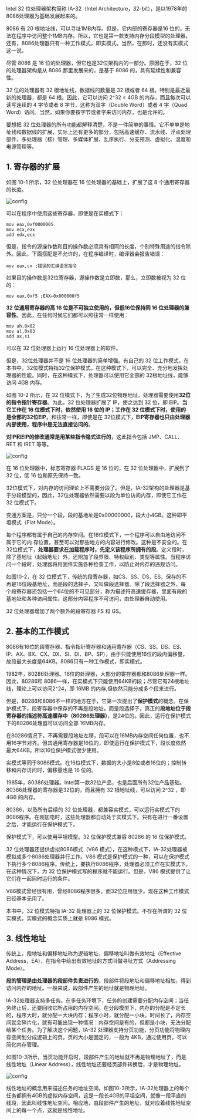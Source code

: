Intel 32 位处理器架构简称 IA-32（Intel Architecture，32-bit），是以1978年的8086处理器为基础发展起来的。

8086 有 20 根地址线，可以寻址1MB内存。但是，它内部的寄存器是16 位的，无法在程序中访问整个1MB内存。所以，它也是第一款支持内存分段模型的处理器。还有，8086处理器只有一种工作模式，即实模式。当然，在那时，还没有实模式这一说。

尽管 8086 是 16 位的处理器，但它也是32位架构内的一部分。原因在于，32 位的处理器架构是从 8086 那里发展来的，是基于 8086 的，具有延续性和兼容性。

32 位的处理器有 32 根地址线，数据线的数量是 32 根或者 64 根。特别是最近最新的处理器，都是 64 根。因此，它可以访问 2\^32 = 4GB 的内存，而且每次可以读写连续的 4 字节或者 8 字节，这称为双字（Double Word）或者 4 字（Quad Word）访问。当然，如果你要按字节或者字来访问内存，也是允许的。

要想把 32 位处理器的所有功能都解释清楚，不是一件简单的事情。它不单单是地址线和数据线的扩展，实际上还有更多的部分，包括高速缓存、流水线、浮点处理部件、多处理器（核）管理、多媒体扩展、乱序执行、分支预测、虚拟化、温度和电源管理等。

## 1. 寄存器的扩展

如图 10-1 所示，32 位处理器在 16 位处理器的基础上，扩展了这 8 个通用寄存器的长度。

![config](images/1.png)

可以在程序中使用这些寄存器，即使是在实模式下：

```
mov eax,0xf0000005
mov ecx,eax
add edx,ecx
```

但是，指令的源操作数和目的操作数必须具有相同的长度，个别特殊用途的指令除外。因此，下面搭配是不允许的，在程序编译时，编译器会报告错误：

```
mov eax,cx ;错误的汇编语言指令
```

如果目的操作数是32位寄存器，源操作数是立即数，那么，立即数被视为 32 位的：

```
mov eax,0xf5 ;EAX←0x000000f5
```

**32 位通用寄存器的高 16 位是不可独立使用的，但低16位保持同 16 位处理器的兼容性**。因此，在任何时候它们都可以照往常一样使用：

```
mov ah,0x02
mov al,0x03
add ax,si
```

可以在 32 位处理器上运行 16 位处理器上的软件。

但是，32位处理器并不是 16 位处理器的简单增强。有自己的 32 位工作模式，在本书中，32位模式特指32位保护模式。在这种模式下，可以完全、充分地发挥处理器的性能。同时，在这种模式下，处理器可以使用它全部的 32根地址线，能够访问 4GB 内存。

如图 10-2 所示，在 32 位模式下，为了生成32位物理地址，处理器需要使用**32位的指令指针寄存器**。为此，32 位处理器扩展了 IP，使之达到 32 位，即 EIP。**当它工作在 16 位模式下时，依然使用 16 位的 IP；工作在 32 位模式下时，使用的是全部的32位EIP**。和往常一样，即使是在 32位模式下，**EIP寄存器也只由处理器内部使用，程序中是无法直接访问的**。

**对IP和EIP的修改通常是用某些指令隐式进行的**，这此指令包括 JMP、CALL、RET 和 IRET 等等。

![config](images/2.png)

在 16 位处理器中，标志寄存器 FLAGS 是 16 位的，在 32 位处理器中，扩展到了 32 位，低 16 位和原先保持一致。

32位模式下，对内存的访问理论上不需要分段了。但是，IA-32架构的处理器是基于分段模型的，因此，32位处理器依然需要以段为单位访问内存，即使它工作在 32 位模式下。

变通方案是，只分一个段，段的基地址是0x00000000，段大小4GB。这种即平坦模式（Flat Mode）。

每个程序都有属于自己的内存空间。在16位模式下，一个程序可以自由地访问不属于它的内
存位置，甚至可以对那些地方的内容进行修改。这种是不安全的。在32位模式下，**处理器要求在加载程序时，先定义该程序所拥有的段**。定义段时，除了基地址（起始地址）外，还附加了段界限、特权级别、类型等属性。当程序访问一个段时，处理器将用固件实施各种检查工作，以防止对内存的违规访问。

如图10-2，在 32 位模式下，传统的段寄存器，如CS、SS、DS、ES，保存的不再是16位段基地址，而是段的选择子，又叫做段选择器。除了段选择器之外，每个段寄存器还包括一个64位的不可见部分，称为描述符高速缓存器，里面有段的基地址和各种访问属性。这部分内容程序不可访问，由处理器自动使用。

32 位处理器增加了两个额外的段寄存器 FS 和 GS。

## 2. 基本的工作模式

8086有16位的段寄存器、指令指针寄存器和通用寄存器（CS、SS、DS、ES、IP、AX、BX、CX、DX、SI、DI、BP、SP），由于只能使用16位的段内偏移量，故段最大长度是64KB。8086只有一种工作模式，即实模式。

1982年，80286处理器。16位的处理器，大部分的寄存器都和8086处理器一样。因此，80286和 8086一样，在实模式下只能使用64KB的段；尽管它有24根地址线，理论上可以访问2\^24，即 16MB 的内存,但依然只能分成多个段来进行。

但是，80286和8086不一样的地方在于，它第一次提出了**保护模式**的概念。在保护模式下，段寄存器中保存的不再是段地址，而是段选择子，真正的**段地址位于段寄存器的描述符高速缓存中（80286处理器）**，是24位的。因此，运行在保护模式下的80286处理器可以访问全部 16MB内存。

在80286情况下，不再需要段地址左移，段可以在16MB内存空间任何位置，也不用16字节对齐。但其通用寄存器是16位的，即使运行在保护模式下，段长度依然最大64KB。所以16位保护模式很少使用。

实模式等同于8086模式。在16位模式下，数据的大小是8位或者16位的；控制转移和内存访问时，偏移量也是 16 位的。

1985年，80386处理器。Intel第一款32位产品，也是后面所有32位产品基础。80386处理器的寄存器是32位的，而且拥有 32 根地址线，可以访问 2\^32 ，即 4GB 的内存。

80386，以及所有后续的 32 位处理器，都兼容实模式，可以运行实模式下的8086程序。在刚加电时，这些处理器都自动处于实模式下。只有在进行一番设置之后，才能运行在保护模式下。

保护模式下，可以使用平坦模型。32 位保护模式兼容 80286 的 16 位保护模式。

32 位处理器还提供虚拟8086模式（V86 模式），在这种模式下，IA-32处理器被模拟成多个8086处理器并行工作。V86 模式是保护模式的一种，可以在保护模式下执行多个8086程序。传统上，要执行8086程序，处理器必须工作在实模式下。在这种情况下，为 32 位保护模式写的程序就不能运行。但是，V86 模式提供了让它们在一起同时运行的条件。

V86模式曾经很有用，曾经8086程序很多，而32位应用很少。现在这种工作模式已经基本无用了。

本书中，32 位模式特指 IA-32 处理器上的 32 位保护模式。不存在所谓的 32 位实模式，实模式的概念实质上就是 8086 模式。

## 3. 线性地址

传统上，段地址和偏移地址称为逻辑地址，偏移地址叫做有效地址（Effective Address，EA），在指令中给出有效地址的方式叫做寻址方式（Addressing Mode）。

**段的管理是由处理器的段部件负责进行的**，段部件将段地址和偏移地址相加，得到访问内存的地址。一般来说，段部件产生的地址就是物理地址。

IA-32处理器支持多任务。在多任务环境下，任务的创建需要分配内存空间；当任务终止后，还要回收它所占用的内存空间。在分段模型下，内存的分配是不定长的，程序大时，就分配一大块内存；程序小时，就分配一小块。时间长了，内存空间就会碎片化，就有可能出现一种情况：内存空间是有的，但都是小块，无法分配给某个任务。为了解决这个问题，IA-32 处理器支持分页功能，分页功能将物理内存空间划分成逻辑上的页。页的大小是固定的，一般为 4KB，通过使用页，可以简化内存管理。

如图10-3所示，当页功能开启时，段部件产生的地址就不再是物理地址了，而是线性地址（Linear Address），线性地址还要经页部件转换后，才是物理地址。

![config](images/3.png)

线性地址的概念用来描述任务的地址空间。如图10-3所示，IA-32处理器上的每个任务都拥有4GB的虚拟内存空间，这是一段长4GB的平坦空间，就像一段平直的线段，因此叫线性地址空间。相应地，由段部件产生的地址，就对应着线性地址空间上的每一个点，这就是线性地址。